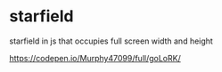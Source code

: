 # starfield
starfield in js that occupies full screen width and height

https://codepen.io/Murphy47099/full/goLoRK/
